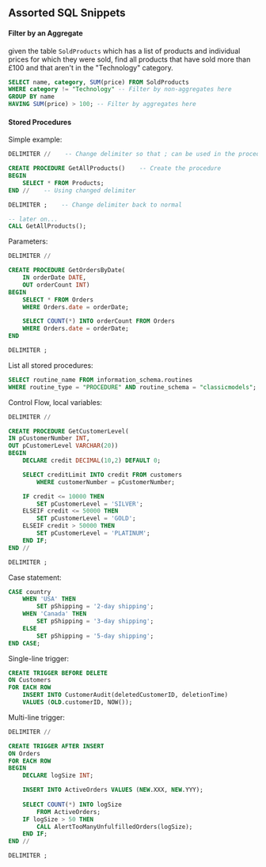 ## Assorted SQL Snippets
#### Filter by an Aggregate
given the table `SoldProducts` which has a list of products and individual prices for which they were sold, find all products that have sold more than £100 and that aren't in the "Technology" category.
```sql
SELECT name, category, SUM(price) FROM SoldProducts
WHERE category != "Technology" -- Filter by non-aggregates here
GROUP BY name
HAVING SUM(price) > 100; -- Filter by aggregates here
```
#### Stored Procedures
Simple example:
```sql
DELIMITER //    -- Change delimiter so that ; can be used in the procedure

CREATE PROCEDURE GetAllProducts()    -- Create the procedure
BEGIN
	SELECT * FROM Products;
END //    -- Using changed delimiter

DELIMITER ;    -- Change delimiter back to normal

-- later on...
CALL GetAllProducts();
```
Parameters:
```sql
DELIMITER //

CREATE PROCEDURE GetOrdersByDate(
	IN orderDate DATE,
	OUT orderCount INT)
BEGIN
	SELECT * FROM Orders
	WHERE Orders.date = orderDate;

	SELECT COUNT(*) INTO orderCount FROM Orders
	WHERE Orders.date = orderDate;
END

DELIMITER ;
```
List all stored procedures:
```sql
SELECT routine_name FROM information_schema.routines
WHERE routine_type = "PROCEDURE" AND routine_schema = "classicmodels";
```
Control Flow, local variables:
```sql
DELIMITER //

CREATE PROCEDURE GetCustomerLevel(
IN pCustomerNumber INT,
OUT pCustomerLevel VARCHAR(20))
BEGIN
	DECLARE credit DECIMAL(10,2) DEFAULT 0;

	SELECT creditLimit INTO credit FROM customers
		WHERE customerNumber = pCustomerNumber;

	IF credit <= 10000 THEN
		SET pCustomerLevel = 'SILVER';
	ELSEIF credit <= 50000 THEN
		SET pCustomerLevel = 'GOLD';
	ELSEIF credit > 50000 THEN
		SET pCustomerLevel = 'PLATINUM';
	END IF;
END //

DELIMITER ;
```
Case statement:
```sql
CASE country
	WHEN 'USA' THEN
		SET pShipping = '2-day shipping';
	WHEN 'Canada' THEN
		SET pShipping = '3-day shipping';
	ELSE
		SET pShipping = '5-day shipping';
END CASE;
```
Single-line trigger:
```sql
CREATE TRIGGER BEFORE DELETE
ON Customers
FOR EACH ROW
	INSERT INTO CustomerAudit(deletedCustomerID, deletionTime)
	VALUES (OLD.customerID, NOW());
```
Multi-line trigger:
```sql
DELIMITER //

CREATE TRIGGER AFTER INSERT
ON Orders
FOR EACH ROW
BEGIN
	DECLARE logSize INT;

	INSERT INTO ActiveOrders VALUES (NEW.XXX, NEW.YYY);
	
	SELECT COUNT(*) INTO logSize
		FROM ActiveOrders;
	IF logSize > 50 THEN
		CALL AlertTooManyUnfulfilledOrders(logSize);
	END IF;
END //

DELIMITER ;
```